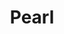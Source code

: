 ---
templateKey: blog-post
featuredpost: false
featuredimage: /assets/Pearl.png
title: Pearl
description: Special Items
testfield: 1594
---